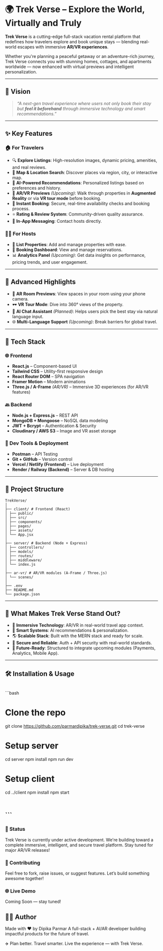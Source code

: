 # 🌍 Trek Verse – Explore the World, Virtually and Truly

**Trek Verse** is a cutting-edge full-stack vacation rental platform that redefines how travelers explore and book unique stays — blending real-world escapes with immersive **AR/VR experiences**.

Whether you're planning a peaceful getaway or an adventure-rich journey, Trek Verse connects you with stunning homes, cottages, and apartments worldwide — now enhanced with virtual previews and intelligent personalization.

---

## 🚀 Vision

> _“A next-gen travel experience where users not only book their stay but **feel it beforehand** through immersive technology and smart recommendations.”_

---

## ✨ Key Features

### 🏠 **For Travelers**
- 🔍 **Explore Listings**: High-resolution images, dynamic pricing, amenities, and real reviews.
- 📍 **Map & Location Search**: Discover places via region, city, or interactive map.
- 🧠 **AI-Powered Recommendations**: Personalized listings based on preferences and history.
- 🧭 **AR/VR Previews** *(Upcoming)*: Walk through properties in **Augmented Reality** or via **VR tour mode** before booking.
- 📝 **Instant Booking**: Secure, real-time availability checks and booking process.
- ⭐ **Rating & Review System**: Community-driven quality assurance.
- 💬 **In-App Messaging**: Contact hosts directly.

### 👨‍💼 **For Hosts**
- 🏡 **List Properties**: Add and manage properties with ease.
- 📅 **Booking Dashboard**: View and manage reservations.
- 📊 **Analytics Panel** *(Upcoming)*: Get data insights on performance, pricing trends, and user engagement.

---

## 🧠 Advanced Highlights
- 🎯 **AR Room Previews**: View spaces in your room using your phone camera.
- 🕶️ **VR Tour Mode**: Dive into 360° views of the property.
- 🤖 **AI Chat Assistant** *(Planned)*: Helps users pick the best stay via natural language input.
- 🌐 **Multi-Language Support** *(Upcoming)*: Break barriers for global travel.

---

## 🧰 Tech Stack

### 🌐 Frontend
- **React.js** – Component-based UI
- **Tailwind CSS** – Utility-first responsive design
- **React Router DOM** – SPA navigation
- **Framer Motion** – Modern animations
- **Three.js / A-Frame** *(AR/VR)* – Immersive 3D experiences (for AR/VR features)

### 🔙 Backend
- **Node.js + Express.js** – REST API
- **MongoDB + Mongoose** – NoSQL data modeling
- **JWT + Bcrypt** – Authentication & Security
- **Cloudinary / AWS S3** – Image and VR asset storage

### 🔗 Dev Tools & Deployment
- **Postman** – API Testing
- **Git + GitHub** – Version control
- **Vercel / Netlify (Frontend)** – Live deployment
- **Render / Railway (Backend)** – Server & DB hosting

---

## 📁 Project Structure
```
TrekVerse/
│
├── client/ # Frontend (React)
│ ├── public/
│ ├── src/
│ ├── components/
│ ├── pages/
│ ├── assets/
│ └── App.jsx
│
├── server/ # Backend (Node + Express)
│ ├── controllers/
│ ├── models/
│ ├── routes/
│ ├── middleware/
│ └── index.js
│
├── ar-vr/ # AR/VR modules (A-Frame / Three.js)
│ └── scenes/
│
├── .env
├── README.md
└── package.json
```

---

## 🌟 What Makes Trek Verse Stand Out?

- 🚀 **Immersive Technology**: AR/VR in real-world travel app context.
- 🧠 **Smart Systems**: AI recommendations & personalization.
- 🌎 **Scalable Stack**: Built with the MERN stack and ready for scale.
- 🔐 **Secure and Reliable**: Auth + API security with real-world standards.
- 🎯 **Future-Ready**: Structured to integrate upcoming modules (Payments, Analytics, Mobile App).

---

## 🛠️ Installation & Usage

<br>```bash
# Clone the repo
git clone https://github.com/parmardipika/trek-verse.git
cd trek-verse

# Setup server
cd server
npm install
npm run dev

# Setup client
cd ../client
npm install
npm start

<br>```
---

### 📌 Status
Trek Verse is currently under active development. We're building toward a complete immersive, intelligent, and secure travel platform. Stay tuned for major AR/VR releases!

### 🙌 Contributing
Feel free to fork, raise issues, or suggest features. Let’s build something awesome together!

### 🌐 Live Demo
Coming Soon — stay tuned!

## 🙋‍♀️ Author
Made with ❤️ by Dipika Parmar
A full-stack + AI/AR developer building impactful products for the future of travel.


✈️ Plan better. Travel smarter. Live the experience — with Trek Verse.
